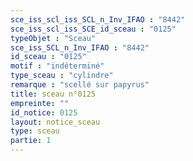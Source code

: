 ```yaml
---
sce_iss_scl_iss_SCL_n_Inv_IFAO : "8442"
sce_iss_scl_iss_SCE_id_sceau : "0125"
typeObjet : "Sceau"
sce_iss_SCL_n_Inv_IFAO : "8442"
id_sceau : "0125"
motif : "indéterminé"
type_sceau : "cylindre"
remarque : "scellé sur papyrus"
title: sceau n°0125
empreinte: ""
id_notice: 0125
layout: notice_sceau
type: sceau
partie: 1
---
```

